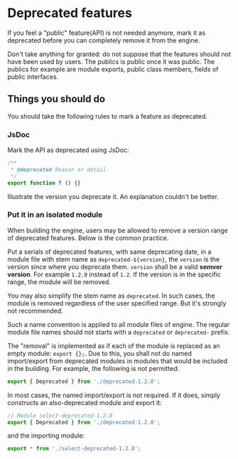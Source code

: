 

# Deprecated features

If you feel a "public" feature(API) is not needed anymore, mark it as deprecated before you can completely remove it from the engine.

Don't take anything for granted: do not suppose that the features should not have been used by users. The publics is public once it was public. The publics for example are module exports, public class members, fields of public interfaces.

## Things you should do

You should take the following rules to mark a feature as deprecated.

### JsDoc

Mark the API as deprecated using JsDoc:

```ts
/**
 * @deprecated Reason or detail.
 */
export function f () {}
```

Illustrate the version you deprecate it. An explanation couldn't be better.

### Put it in an isolated module

When building the engine, users may be allowed to remove a version range of deprecated features. Below is the common practice.

Put a serials of deprecated features, with same deprecating date, in a module file with stem name as `deprecated-${version}`, the `version` is the version since where you deprecate them. `version` shall be a valid **semver version**. For example `1.2.0` instead of `1.2`. If the version is in the specific range, the module will be removed.

You may also simplify the stem name as `deprecated`.
In such cases, the module is removed regardless of the user specified range. But it's strongly not recommended.

Such a name convention is applied to all module files of engine.
The regular module file names should not starts with a `deprecated` or `deprecated-` prefix.

The "removal" is implemented as if each of the module is replaced as an empty module: `export {};`. Due to this,
you shall not do named import/export from deprecated modules
in modules that would be included in the building. For example, the following is not permitted:

```ts
export { Deprecated } from './deprecated-1.2.0';
```

In most cases, the named import/export is not required. If it does, simply constructs an also-deprecated module and export it:

```ts
// Module select-deprecated-1.2.0
export { Deprecated } from './deprecated-1.2.0';
```

and the importing module:

```ts
export * from './select-deprecated-1.2.0';
```


